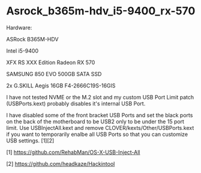 # Asrock_b365m-hdv_i5-9400_rx-570

Hardware:

ASRock B365M-HDV

Intel i5-9400

XFX RS XXX Edition Radeon RX 570

SAMSUNG 850 EVO 500GB SATA SSD

2x G.SKILL Aegis 16GB F4-2666C19S-16GIS

I have not tested NVME or the M.2 slot and my custom USB Port Limit patch (USBPorts.kext) probably disables it's internal USB Port.

I have disabled some of the front bracket USB Ports and set the black ports on the back of the motherboard to be USB2 only to be under the 15 port limit. Use USBInjectAll.kext and remove CLOVER/kexts/Other/USBPorts.kext if you want to temporarily enalbe all USB Ports so that you can customize USB settings. [1][2]

[1] https://github.com/RehabMan/OS-X-USB-Inject-All

[2] https://github.com/headkaze/Hackintool
